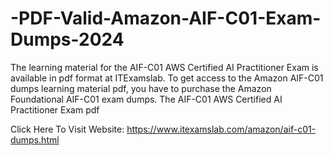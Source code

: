 # -PDF-Valid-Amazon-AIF-C01-Exam-Dumps-2024
The learning material for the AIF-C01 AWS Certified AI Practitioner Exam is available in pdf format at ITExamslab. To get access to the Amazon AIF-C01 dumps learning material pdf, you have to purchase the Amazon Foundational AIF-C01 exam dumps. The AIF-C01 AWS Certified AI Practitioner Exam pdf

Click Here To Visit Website: https://www.itexamslab.com/amazon/aif-c01-dumps.html
